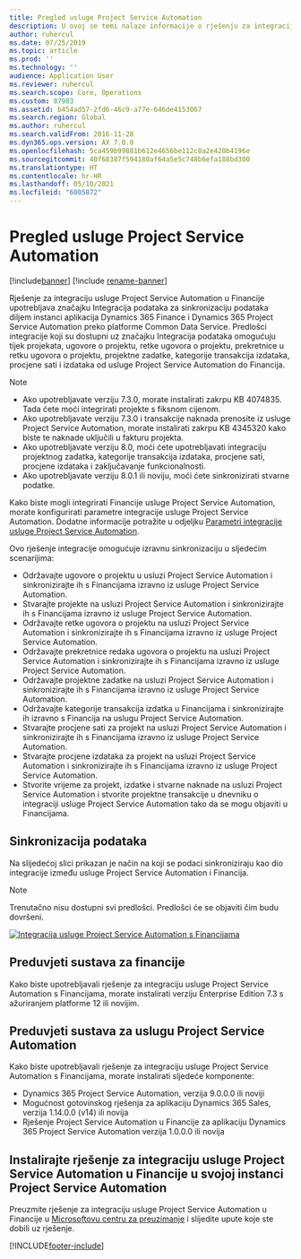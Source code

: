 ```yaml
---
title: Pregled usluge Project Service Automation
description: U ovoj se temi nalaze informacije o rješenju za integraciju usluge Dynamics 365 Project Service Automation u aplikaciju Dynamics 365 Finance.
author: ruhercul
ms.date: 07/25/2019
ms.topic: article
ms.prod: ''
ms.technology: ''
audience: Application User
ms.reviewer: ruhercul
ms.search.scope: Core, Operations
ms.custom: 87983
ms.assetid: b454ad57-2fd6-46c9-a77e-646de4153067
ms.search.region: Global
ms.author: ruhercul
ms.search.validFrom: 2016-11-28
ms.dyn365.ops.version: AX 7.0.0
ms.openlocfilehash: 5ca459b99881b612e4656be112c8a2e420b4196e
ms.sourcegitcommit: 40f68387f594180af64a5e5c748b6efa188bd300
ms.translationtype: HT
ms.contentlocale: hr-HR
ms.lasthandoff: 05/10/2021
ms.locfileid: "6005872"
---
```

# <a name="project-service-automation-overview"></a>Pregled usluge Project Service Automation

[!include[banner](../includes/banner.md)]
[!include [rename-banner](~/includes/cc-data-platform-banner.md)]

Rješenje za integraciju usluge Project Service Automation u Financije upotrebljava značajku Integracija podataka za sinkronizaciju podataka diljem instanci aplikacija Dynamics 365 Finance i Dynamics 365 Project Service Automation preko platforme Common Data Service. Predlošci integracije koji su dostupni uz značajku Integracija podataka omogućuju tijek projekata, ugovore o projektu, retke ugovora o projektu, prekretnice u retku ugovora o projektu, projektne zadatke, kategorije transakcija izdataka, procjene sati i izdataka od usluge Project Service Automation do Financija.

> [!NOTE]
> - Ako upotrebljavate verziju 7.3.0, morate instalirati zakrpu KB 4074835. Tada ćete moći integrirati projekte s fiksnom cijenom.
> - Ako upotrebljavate verziju 7.3.0 i transakcije naknada prenosite iz usluge Project Service Automation, morate instalirati zakrpu KB 4345320 kako biste te naknade uključili u fakturu projekta.
> - Ako upotrebljavate verziju 8.0, moći ćete upotrebljavati integraciju projektnog zadatka, kategorije transakcija izdataka, procjene sati, procjene izdataka i zaključavanje funkcionalnosti.
> - Ako upotrebljavate verziju 8.0.1 ili noviju, moći ćete sinkronizirati stvarne podatke.

Kako biste mogli integrirati Financije usluge Project Service Automation, morate konfigurirati parametre integracije usluge Project Service Automation. Dodatne informacije potražite u odjeljku [Parametri integracije usluge Project Service Automation](PSA-parameters.md).

Ovo rješenje integracije omogućuje izravnu sinkronizaciju u sljedećim scenarijima:

- Održavajte ugovore o projektu u usluzi Project Service Automation i sinkronizirajte ih s Financijama izravno iz usluge Project Service Automation.
- Stvarajte projekte na usluzi Project Service Automation i sinkronizirajte ih s Financijama izravno iz usluge Project Service Automation.
- Održavajte retke ugovora o projektu na usluzi Project Service Automation i sinkronizirajte ih s Financijama izravno iz usluge Project Service Automation.
- Održavajte prekretnice redaka ugovora o projektu na usluzi Project Service Automation i sinkronizirajte ih s Financijama izravno iz usluge Project Service Automation.
- Održavajte projektne zadatke na usluzi Project Service Automation i sinkronizirajte ih s Financijama izravno iz usluge Project Service Automation.
- Održavajte kategorije transakcija izdatka u Financijama i sinkronizirajte ih izravno s Financija na uslugu Project Service Automation.
- Stvarajte procjene sati za projekt na usluzi Project Service Automation i sinkronizirajte ih s Financijama izravno iz usluge Project Service Automation.
- Stvarajte procjene izdataka za projekt na usluzi Project Service Automation i sinkronizirajte ih s Financijama izravno iz usluge Project Service Automation.
- Stvorite vrijeme za projekt, izdatke i stvarne naknade na usluzi Project Service Automation i stvorite projektne transakcije u dnevniku o integraciji usluge Project Service Automation tako da se mogu objaviti u Financijama.

## <a name="data-synchronization"></a>Sinkronizacija podataka

Na slijedećoj slici prikazan je način na koji se podaci sinkroniziraju kao dio integracije između usluge Project Service Automation i Financija.

> [!NOTE]
> Trenutačno nisu dostupni svi predlošci. Predlošci će se objaviti čim budu dovršeni.

[![Integracija usluge Project Service Automation s Financijama](./media/PSA-integration.png)](./media/PSA-integration.png)

## <a name="system-requirements-for-finance"></a>Preduvjeti sustava za financije

Kako biste upotrebljavali rješenje za integraciju usluge Project Service Automation s Financijama, morate instalirati verziju Enterprise Edition 7.3 s ažuriranjem platforme 12 ili novijim.

## <a name="system-requirements-for-project-service-automation"></a>Preduvjeti sustava za uslugu Project Service Automation

Kako biste upotrebljavali rješenje za integraciju usluge Project Service Automation s Financijama, morate instalirati sljedeće komponente:

- Dynamics 365 Project Service Automation, verzija 9.0.0.0 ili noviji
- Mogućnost gotovinskog rješenja za aplikaciju Dynamics 365 Sales, verzija 1.14.0.0 (v14) ili novija
- Rješenje Project Service Automation u Financije za aplikaciju Dynamics 365 Project Service Automation verzija 1.0.0.0 ili novija

## <a name="install-the-project-service-automation-to-finance-integration-solution-in-your-project-service-automation-instance"></a>Instalirajte rješenje za integraciju usluge Project Service Automation u Financije u svojoj instanci Project Service Automation

Preuzmite rješenje za integraciju usluge Project Service Automation u Financije u [Microsoftovu centru za preuzimanje](https://www.microsoft.com/download/details.aspx?id=57016) i slijedite upute koje ste dobili uz rješenje.


[!INCLUDE[footer-include](../includes/footer-banner.md)]